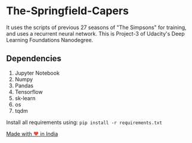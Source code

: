 # The-Springfield-Capers



It uses the scripts of previous 27 seasons of "The Simpsons" for training, and uses a recurrent neural network. This is Project-3 of Udacity's Deep Learning Foundations Nanodegree.

## Dependencies
1. Jupyter Notebook
2. Numpy
3. Pandas
4. Tensorflow
5. sk-learn
6. os
7. tqdm

Install all requirements using:
``pip install -r requirements.txt``


<a href="https://madewithlove.org.in" target="_blank">Made with <span style="color: #e74c3c">&hearts;</span> in India</a>

 
